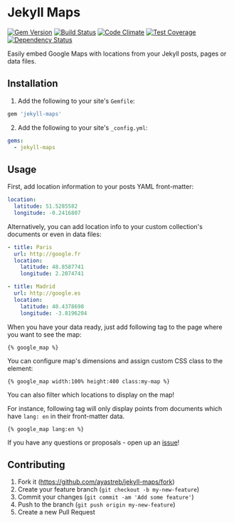 # Jekyll Maps

[![Gem Version](https://badge.fury.io/rb/jekyll-maps.svg)](https://badge.fury.io/rb/jekyll-maps)
[![Build Status](https://travis-ci.org/ayastreb/jekyll-maps.svg?branch=master)](https://travis-ci.org/ayastreb/jekyll-maps)
[![Code Climate](https://codeclimate.com/github/ayastreb/jekyll-maps/badges/gpa.svg)](https://codeclimate.com/github/ayastreb/jekyll-maps)
[![Test Coverage](https://codeclimate.com/github/ayastreb/jekyll-maps/badges/coverage.svg)](https://codeclimate.com/github/ayastreb/jekyll-maps/coverage)
[![Dependency Status](https://gemnasium.com/badges/github.com/ayastreb/jekyll-maps.svg)](https://gemnasium.com/github.com/ayastreb/jekyll-maps)

Easily embed Google Maps with locations from your Jekyll posts, pages or data files.

## Installation

1. Add the following to your site's `Gemfile`:

  ```ruby
  gem 'jekyll-maps'
  ```

2. Add the following to your site's `_config.yml`:

  ```yml
  gems:
    - jekyll-maps
  ```

## Usage

First, add location information to your posts YAML front-matter:

  ```yml
  location:
    latitude: 51.5285582
    longitude: -0.2416807
  ```

Alternatively, you can add location info to your custom collection's documents or even in data files:

  ```yml
  - title: Paris
    url: http://google.fr
    location:
      latitude: 48.8587741
      longitude: 2.2074741
  
  - title: Madrid
    url: http://google.es
    location:
      latitude: 40.4378698
      longitude: -3.8196204
  ```
  
When you have your data ready, just add following tag to the page where you want to see the map:

  ```
  {% google_map %}
  ```
  
You can configure map's dimensions and assign custom CSS class to the element:

  ```
  {% google_map width:100% height:400 class:my-map %}
  ```

You can also filter which locations to display on the map!

For instance, following tag will only display points from documents which have `lang: en` in their front-matter data.

  ```
  {% google_map lang:en %}
  ```

If you have any questions or proposals - open up an [issue](https://github.com/ayastreb/jekyll-maps/issues/new)!

## Contributing

1. Fork it (https://github.com/ayastreb/jekyll-maps/fork)
2. Create your feature branch (`git checkout -b my-new-feature`)
3. Commit your changes (`git commit -am 'Add some feature'`)
4. Push to the branch (`git push origin my-new-feature`)
5. Create a new Pull Request

